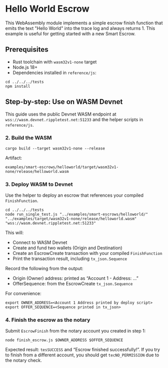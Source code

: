 # Hello World Escrow

This WebAssembly module implements a simple escrow finish function that emits the text "Hello World" into the trace log
and always returns 1. This example is useful for getting started with a new Smart Escrow.

## Prerequisites

- Rust toolchain with `wasm32v1-none` target
- Node.js 18+
- Dependencies installed in `reference/js`:

```shell
cd ../../../tests
npm install
```

## Step-by-step: Use on WASM Devnet

This guide uses the public Devnet WASM endpoint at `wss://wasm.devnet.rippletest.net:51233` and the helper scripts in
`reference/js`.

### 2. Build the WASM

```shell
cargo build --target wasm32v1-none --release
```

Artifact:

```
examples/smart-escrows/helloworld/target/wasm32v1-none/release/helloworld.wasm
```

### 3. Deploy WASM to Devnet

Use the helper to deploy an escrow that references your compiled `FinishFunction`.

```shell
cd ../../../tests
node run_single_test.js "../examples/smart-escrows/helloworld/" "../examples/target/wasm32v1-none/release/helloworld.wasm" "wss://wasm.devnet.rippletest.net:51233"
```

This will:

- Connect to WASM Devnet
- Create and fund two wallets (Origin and Destination)
- Create an EscrowCreate transaction with your compiled `FinishFunction`
- Print the transaction result, including `tx_json.Sequence`

Record the following from the output:

- Origin (Owner) address: printed as “Account 1 - Address: ...”
- OfferSequence: from the EscrowCreate `tx_json.Sequence`

For convenience:

```shell
export OWNER_ADDRESS=<Account 1 Address printed by deploy script>
export OFFER_SEQUENCE=<Sequence printed in tx_json>
```

### 4. Finish the escrow as the notary

Submit `EscrowFinish` from the notary account you created in step 1:

```shell
node finish_escrow.js $OWNER_ADDRESS $OFFER_SEQUENCE
```

Expected result: `tesSUCCESS` and “Escrow finished successfully!”. If you try to finish from a different account, you
should get `tecNO_PERMISSION` due to the notary check.